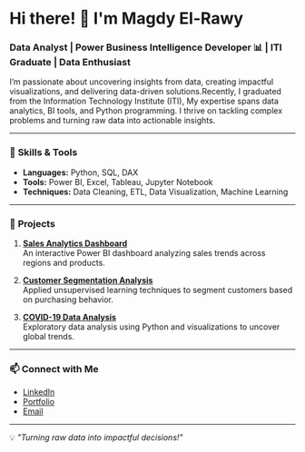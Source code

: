 # Hi there! 👋 I'm Magdy El-Rawy  

### Data Analyst | Power Business Intelligence Developer 📊 | ITI Graduate | Data Enthusiast  

I’m passionate about uncovering insights from data, creating impactful visualizations, and delivering data-driven solutions.Recently, I graduated from the Information Technology Institute (ITI), My expertise spans data analytics, BI tools, and Python programming. I thrive on tackling complex problems and turning raw data into actionable insights.  

---

### 🔧 **Skills & Tools**  
- **Languages:** Python, SQL, DAX  
- **Tools:** Power BI, Excel, Tableau, Jupyter Notebook  
- **Techniques:** Data Cleaning, ETL, Data Visualization, Machine Learning  

---

### 🚀 **Projects**
1. [**Sales Analytics Dashboard**](https://github.com/yourusername/sales-analytics)  
   An interactive Power BI dashboard analyzing sales trends across regions and products.  
   
2. [**Customer Segmentation Analysis**](https://github.com/yourusername/customer-segmentation)  
   Applied unsupervised learning techniques to segment customers based on purchasing behavior.  

3. [**COVID-19 Data Analysis**](https://github.com/yourusername/covid19-analysis)  
   Exploratory data analysis using Python and visualizations to uncover global trends.  

---

### 📫 **Connect with Me**  
- [LinkedIn](https://www.linkedin.com/in/yourprofile)  
- [Portfolio](https://yourportfolio.com)  
- [Email](mailto:youremail@example.com)  

---

💡 *"Turning raw data into impactful decisions!"*  
